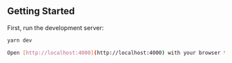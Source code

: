 ## Getting Started

First, run the development server:

```bash
yarn dev

Open [http://localhost:4000](http://localhost:4000) with your browser to see the result.
